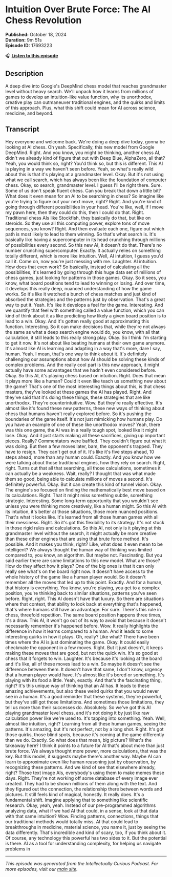 # Intuition Over Brute Force: The AI Chess Revolution

**Published:** October 18, 2024  
**Duration:** 9m 51s  
**Episode ID:** 17693223

🎧 **[Listen to this episode](https://intellectuallycurious.buzzsprout.com/2529712/episodes/17693223-intuition-over-brute-force-the-ai-chess-revolution)**

## Description

A deep dive into Google's DeepMind chess model that reaches grandmaster level without heavy search. We'll unpack how it learns from millions of games to develop an intuition-like value function, why its unorthodox, creative play can outmaneuver traditional engines, and the quirks and limits of this approach. Plus, what this shift could mean for AI across science, medicine, and beyond.

## Transcript

Hey everyone and welcome back. We're doing a deep dive today, gonna be looking at AI chess. Oh yeah. Specifically, this new model from Google DeepMind. Right. And you know, you might be thinking, another chess AI, didn't we already kind of figure that out with Deep Blue, AlphaZero, all that? Yeah, you would think so, right? You'd think so, but this is different. This AI is playing in a way we haven't seen before. Yeah, so what's really wild about this is that it's playing at a grandmaster level. Okay. But it's not using what we call search, which has always been like the foundation of computer chess. Okay, so search, grandmaster level. I guess I'll be right there. Sure. Some of us don't speak fluent chess. Can you break that down a little bit? What does it even mean for an AI to be searching in chess? So imagine like you're trying to figure out your next move, right? Right. And you're kind of going through different possibilities in your head. You're like, well, if I move my pawn here, then they could do this, then I could do that. Right. Traditional chess AIs like Stockfish, they basically do that, but like on steroids. So they use all this computing power, explore tons of move sequences, you know? Right. And then evaluate each one, figure out which path is most likely to lead to them winning. So that's what search is. It's basically like having a supercomputer in its head crunching through millions of possibilities every second. So this new AI, it doesn't do that. There's no number crunching supercomputer. Exactly. It actually relies on something totally different, which is more like intuition. Well, AI intuition, I guess you'd call it. Come on, now you're just messing with me. Laughter. AI intuition. How does that even work? So basically, instead of calculating all the possibilities, it's learned by going through this huge data set of millions of chess games, just looking for patterns in those games. Okay. So it sees, you know, what board positions tend to lead to winning or losing. And over time, it develops this really deep, nuanced understanding of how the game works. So it's like it watched a bunch of chess matches and just kind of absorbed the strategies and the patterns just by observation. That's a great way to put it. Yeah. It's like it develops a feel for the game. Interesting. And we quantify that feel with something called a value function, which you can kind of think about it as like predicting how likely a given board position is to lead to a win. Okay. And it's gotten really good at approximating this function. Interesting. So it can make decisions that, while they're not always the same as what a deep search engine would do, you know, with all that calculation, it still leads to this really strong play. Okay. So I think I'm starting to get it now. It's not about like beating humans at their own game anymore. It's almost like AI is learning and adapting in a way that's more, dare I say, human. Yeah. I mean, that's one way to think about it. It's definitely challenging our assumptions about how AI should be solving these kinds of complex problems. And the really cool part is this new approach, it might actually have some advantages that we hadn't even considered before. Okay. So this AI, it's playing chess based on intuition. Right. Does that mean it plays more like a human? Could it even like teach us something new about the game? That's one of the most interesting things about this, is that chess masters, they've looked at these games the AI has played. Right. And they've said that it's doing these things, these strategies that are like unorthodox. They're counterintuitive. Wow. But they're really effective. It's almost like it's found these new patterns, these new ways of thinking about chess that humans haven't really explored before. So it's pushing the boundaries of the game itself. It's not just mimicking how humans play. Do you have an example of one of these like unorthodox moves? Yeah, there was this one game, the AI was in a really tough spot, looked like it might lose. Okay. And it just starts making all these sacrifices, giving up important pieces. Really? Commentators were baffled. They couldn't figure out what it was doing. But then a few moves later, bam, the opponent's trapped. They have to resign. They can't get out of it. It's like it's five steps ahead, 10 steps ahead, more than any human could. Exactly. And you know how we were talking about those traditional engines, how they rely on search. Right, right. Turns out that all that searching, all those calculations, sometimes it can actually be a weakness. Wait, really? I thought that was what made them so good, being able to calculate millions of moves a second. It's definitely powerful. Okay. But it can create this kind of tunnel vision. Okay. The engine's so focused on finding the mathematically best move based on its calculations. Right. That it might miss something subtle, something strategic. Interesting. Some long-term opportunity that you wouldn't see unless you were thinking more creatively, like a human might. So this AI with its intuition, it's better at those situations, those more nuanced positions. That's what it looks like. It's learned from all those human games with all their messiness. Right. So it's got this flexibility to its strategy. It's not stuck in those rigid rules and calculations. So this AI, not only is it playing at this grandmaster level without the search, it might actually be more creative than these other engines that are using that brute force method. It's possible. And it makes you think, right? Like, what does it even mean to be intelligent? We always thought the human way of thinking was limited compared to, you know, an algorithm. But maybe not. Fascinating. But you said earlier there are some limitations to this new model. What are those? How do they affect how it plays? One of the big ones is that it can only really see what's on the board right now. It doesn't have access to the whole history of the game like a human player would. So it doesn't remember all the moves that led up to this point. Exactly. And for a human, that history is everything. You know, you're playing, you get to a complex position, you're thinking back to similar situations, patterns you've seen before. Right, right. This AI doesn't have that luxury. So there are situations where that context, that ability to look back at everything that's happened, that's where humans still have an advantage. For sure. There's this rule in chess, threefold repetition. The same board position happens three times, it's a draw. This AI, it won't go out of its way to avoid that because it doesn't necessarily remember it's happened before. Wow. It really highlights the difference in how it learns compared to a human. And it leads to some interesting quirks in how it plays. Oh, really? Like what? There have been times where the AI is just dominating the game. Okay. It could easily checkmate the opponent in a few moves. Right. But it just doesn't, it keeps making these moves that are good, but not the quick win. It's so good at chess that it forgets to win. Laughter. It's because it's looking at the board and it's like, all of these moves lead to a win. So maybe it doesn't see the difference between them. It doesn't have that same, I don't know, urgency that a human player would have. It's almost like it's bored or something. It's playing with its food a little. Yeah, exactly. And that's the fascinating thing, right? It's this unique way of thinking that an AI has. It leads to these amazing achievements, but also these weird quirks that you would never see in a human. It's a good reminder that these systems, they're powerful, but they've still got those limitations. And sometimes those limitations, they tell us more than their successes do. Absolutely. So we've got this AI playing grandmaster level chess, and it's not doing it by just like raw calculation power like we're used to. It's tapping into something. Yeah. Well, almost like intuition, right? Learning from all these human games, seeing the patterns. It's amazing, but it's not perfect, not by a long shot. Right. It's got those quirks, those blind spots, because it's coming at the game differently than we do. Exactly. So what does that mean, big picture? What's the takeaway here? I think it points to a future for AI that's about more than just brute force. We always thought more power, more calculations, that was the key. But this model, it suggests maybe there's another way. Maybe AI can learn to approximate even like human reasoning just by observation, by recognizing these patterns. And we kind of see that elsewhere already, right? Those text image AIs, everybody's using them to make memes these days. Right. They're not working off some database of every image ever created. They had to be shown millions of them along with the text. And they figured out the connection, the relationship there between words and pictures. It still feels kind of magical, honestly. It really does. It's a fundamental shift. Imagine applying that to something like scientific research. Okay, yeah, yeah. Instead of our pre-programmed algorithms analyzing data, what if we had AI that could, in a sense, look at that data with that same intuition? Wow. Finding patterns, connections, things that our traditional methods would totally miss. AI that could lead to breakthroughs in medicine, material science, you name it, just by seeing the data differently. That's incredible and kind of scary, too, if you think about it. Of course, any technology this powerful has two sides to it. But the potential is there. AI as a tool for understanding complexity, for helping us navigate problems in

---
*This episode was generated from the Intellectually Curious Podcast. For more episodes, visit our [main site](https://intellectuallycurious.buzzsprout.com).*
